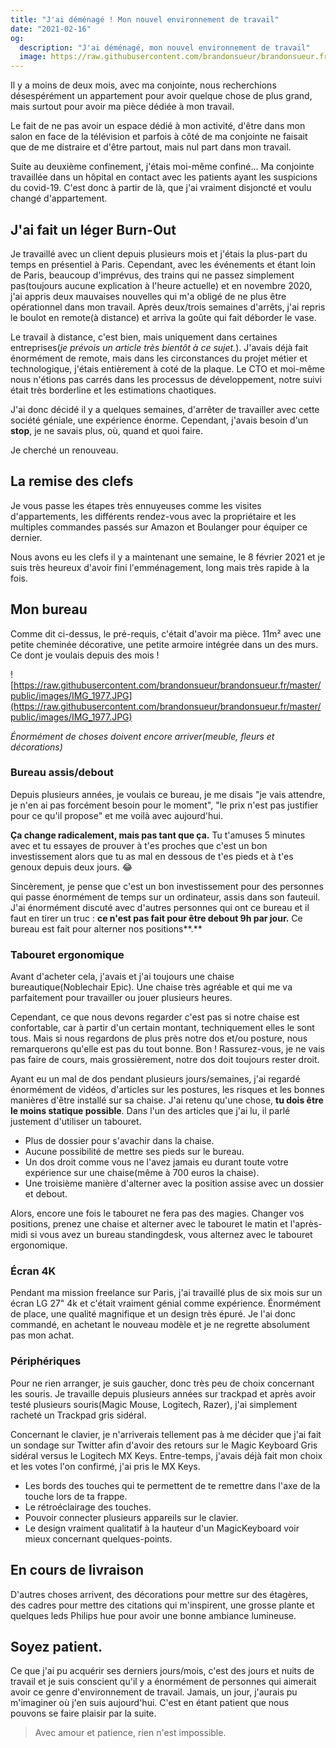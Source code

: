 ```yaml
---
title: "J'ai déménagé ! Mon nouvel environnement de travail"
date: "2021-02-16"
og:
  description: "J'ai déménagé, mon nouvel environnement de travail"
  image: https://raw.githubusercontent.com/brandonsueur/brandonsueur.fr/master/public/images/IMG_1977.JPG
---
```


Il y a moins de deux mois, avec ma conjointe, nous recherchions désespérément un appartement pour avoir quelque chose de plus grand, mais surtout pour avoir ma pièce dédiée à mon travail.

Le fait de ne pas avoir un espace dédié à mon activité, d'être dans mon salon en face de la télévision et parfois à côté de ma conjointe ne faisait que de me distraire et d'être partout, mais nul part dans mon travail.

Suite au deuxième confinement, j'étais moi-même confiné... Ma conjointe travaillée dans un hôpital en contact avec les patients ayant les suspicions du covid-19. C'est donc à partir de là, que j'ai vraiment disjoncté et voulu changé d'appartement.

## J'ai fait un léger Burn-Out

Je travaillé avec un client depuis plusieurs mois et j'étais la plus-part du temps en présentiel à Paris. Cependant, avec les événements et étant loin de Paris, beaucoup d'imprévus, des trains qui ne passez simplement pas(toujours aucune explication à l'heure actuelle) et en novembre 2020, j'ai appris deux mauvaises nouvelles qui m'a obligé de ne plus être opérationnel dans mon travail. Après deux/trois semaines d'arrêts, j'ai repris le boulot en remote(à distance) et arriva la goûte qui fait déborder le vase.

Le travail à distance, c'est bien, mais uniquement dans certaines entreprises(_je prévois un article très bientôt à ce sujet._). J'avais déjà fait énormément de remote, mais dans les circonstances du projet métier et technologique, j'étais entièrement à coté de la plaque. Le CTO et moi-même nous n'étions pas carrés dans les processus de développement, notre suivi était très borderline et les estimations chaotiques.

J'ai donc décidé il y a quelques semaines, d'arrêter de travailler avec cette société géniale, une expérience énorme. Cependant, j'avais besoin d'un **stop**, je ne savais plus, où, quand et quoi faire.

Je cherché un renouveau.

## La remise des clefs

Je vous passe les étapes très ennuyeuses comme les visites d'appartements, les différents rendez-vous avec la propriétaire et les multiples commandes passés sur Amazon et Boulanger pour équiper ce dernier.

Nous avons eu les clefs il y a maintenant une semaine, le 8 février 2021 et je suis très heureux d'avoir fini l'emménagement, long mais très rapide à la fois.

## Mon bureau

Comme dit ci-dessus, le pré-requis, c'était d'avoir ma pièce. 11m² avec une petite cheminée décorative, une petite armoire intégrée dans un des murs. Ce dont je voulais depuis des mois !

![https://raw.githubusercontent.com/brandonsueur/brandonsueur.fr/master/public/images/IMG_1977.JPG](https://raw.githubusercontent.com/brandonsueur/brandonsueur.fr/master/public/images/IMG_1977.JPG)

_Énormément de choses doivent encore arriver(meuble, fleurs et décorations)_

### Bureau assis/debout

Depuis plusieurs années, je voulais ce bureau, je me disais "je vais attendre, je n'en ai pas forcément besoin pour le moment", "le prix n'est pas justifier pour ce qu'il propose" et me voilà avec aujourd'hui.

**Ça change radicalement, mais pas tant que ça.** Tu t'amuses 5 minutes avec et tu essayes de prouver à t'es proches que c'est un bon investissement alors que tu as mal en dessous de t'es pieds et à t'es genoux depuis deux jours. 😂

Sincèrement, je pense que c'est un bon investissement pour des personnes qui passe énormément de temps sur un ordinateur, assis dans son fauteuil. J'ai énormément discuté avec d'autres personnes qui ont ce bureau et il faut en tirer un truc : **ce n'est pas fait pour être debout 9h par jour.** Ce bureau est fait pour alterner nos positions**.**

### Tabouret ergonomique

Avant d'acheter cela, j'avais et j'ai toujours une chaise bureautique(Noblechair Epic). Une chaise très agréable et qui me va parfaitement pour travailler ou jouer plusieurs heures.

Cependant, ce que nous devons regarder c'est pas si notre chaise est confortable, car à partir d'un certain montant, techniquement elles le sont tous. Mais si nous regardons de plus près notre dos et/ou posture, nous remarquerons qu'elle est pas du tout bonne. Bon ! Rassurez-vous, je ne vais pas faire de cours, mais grossièrement, notre dos doit toujours rester droit.

Ayant eu un mal de dos pendant plusieurs jours/semaines, j'ai regardé énormément de vidéos, d'articles sur les postures, les risques et les bonnes manières d'être installé sur sa chaise. J'ai retenu qu'une chose, **tu dois être le moins statique possible**. Dans l'un des articles que j'ai lu, il parlé justement d'utiliser un tabouret.

- Plus de dossier pour s'avachir dans la chaise.
- Aucune possibilité de mettre ses pieds sur le bureau.
- Un dos droit comme vous ne l'avez jamais eu durant toute votre expérience sur une chaise(même à 700 euros la chaise).
- Une troisième manière d'alterner avec la position assise avec un dossier et debout.

Alors, encore une fois le tabouret ne fera pas des magies. Changer vos positions, prenez une chaise et alterner avec le tabouret le matin et l'après-midi si vous avez un bureau standingdesk, vous alternez avec le tabouret ergonomique.

### Écran 4K

Pendant ma mission freelance sur Paris, j'ai travaillé plus de six mois sur un écran LG 27" 4k et c'était vraiment génial comme expérience. Énormément de place, une qualité magnifique et un design très épuré. Je l'ai donc commandé, en achetant le nouveau modèle et je ne regrette absolument pas mon achat.

### Périphériques

Pour ne rien arranger, je suis gaucher, donc très peu de choix concernant les souris. Je travaille depuis plusieurs années sur trackpad et après avoir testé plusieurs souris(Magic Mouse, Logitech, Razer), j'ai simplement racheté un Trackpad gris sidéral.

Concernant le clavier, je n'arriverais tellement pas à me décider que j'ai fait un sondage sur Twitter afin d'avoir des retours sur le Magic Keyboard Gris sidéral versus le Logitech MX Keys. Entre-temps, j'avais déjà fait mon choix et les votes l'on confirmé, j'ai pris le MX Keys.

- Les bords des touches qui te permettent de te remettre dans l'axe de la touche lors de ta frappe.
- Le rétroéclairage des touches.
- Pouvoir connecter plusieurs appareils sur le clavier.
- Le design vraiment qualitatif à la hauteur d'un MagicKeyboard voir mieux concernant quelques-points.

## En cours de livraison

D'autres choses arrivent, des décorations pour mettre sur des étagères, des cadres pour mettre des citations qui m'inspirent, une grosse plante et quelques leds Philips hue pour avoir une bonne ambiance lumineuse.

## Soyez patient.

Ce que j'ai pu acquérir ses derniers jours/mois, c'est des jours et nuits de travail et je suis conscient qu'il y a énormément de personnes qui aimerait avoir ce genre d'environnement de travail. Jamais, un jour, j'aurais pu m'imaginer où j'en suis aujourd'hui. C'est en étant patient que nous pouvons se faire plaisir par la suite.

> Avec amour et patience, rien n'est impossible.
